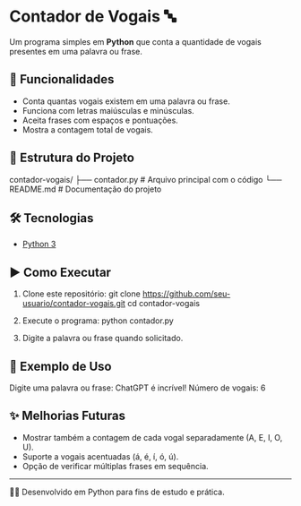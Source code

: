 # Contador de Vogais 🔤

Um programa simples em **Python** que conta a quantidade de vogais presentes em uma palavra ou frase.

## 🚀 Funcionalidades
- Conta quantas vogais existem em uma palavra ou frase.
- Funciona com letras maiúsculas e minúsculas.
- Aceita frases com espaços e pontuações.
- Mostra a contagem total de vogais.

## 📂 Estrutura do Projeto
contador-vogais/
├── contador.py   # Arquivo principal com o código
└── README.md     # Documentação do projeto

## 🛠️ Tecnologias
- [Python 3](https://www.python.org/)

## ▶️ Como Executar
1. Clone este repositório:
   git clone https://github.com/seu-usuario/contador-vogais.git
   cd contador-vogais

2. Execute o programa:
   python contador.py

3. Digite a palavra ou frase quando solicitado.

## 📖 Exemplo de Uso
Digite uma palavra ou frase: ChatGPT é incrível!
Número de vogais: 6

## ✨ Melhorias Futuras
- Mostrar também a contagem de cada vogal separadamente (A, E, I, O, U).
- Suporte a vogais acentuadas (á, é, í, ó, ú).
- Opção de verificar múltiplas frases em sequência.

---

👨‍💻 Desenvolvido em Python para fins de estudo e prática.
